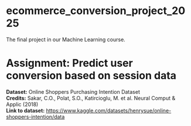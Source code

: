 # ecommerce_conversion_project_2025
The final project in our Machine Learning course.


# Assignment: Predict user conversion based on session data

**Dataset:** Online Shoppers Purchasing Intention Dataset
<br>
**Credits:** Sakar, C.O., Polat, S.O., Katircioglu, M. et al. Neural Comput & Applic (2018)
<br>
**Link to dataset:** https://www.kaggle.com/datasets/henrysue/online-shoppers-intention/data